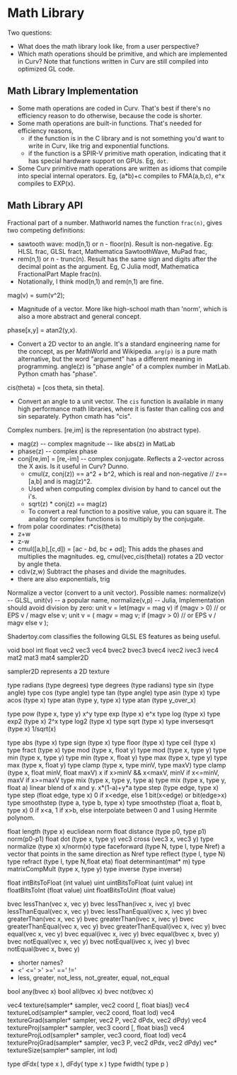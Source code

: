 # Math Library

Two questions:
* What does the math library look like, from a user perspective?
* Which math operations should be primitive, and which are implemented in Curv?
  Note that functions written in Curv are still compiled into optimized GL code.

## Math Library Implementation
* Some math operations are coded in Curv. That's best if there's no efficiency
  reason to do otherwise, because the code is shorter.
* Some math operations are built-in functions. That's needed for efficiency
  reasons,
  * if the function is in the C library and is not something you'd want to
    write in Curv, like trig and exponential functions.
  * if the function is a SPIR-V primitive math operation, indicating that
    it has special hardware support on GPUs. Eg, `dot`.
* Some Curv primitive math operations are written as idioms that compile into
  special internal operators. Eg, (a*b)+c compiles to FMA(a,b,c),
  e^x compiles to EXP(x).

## Math Library API

Fractional part of a number.
Mathworld names the function `frac(n)`, gives two competing definitions:
* sawtooth wave: mod(n,1) or n - floor(n). Result is non-negative.
  Eg: HLSL frac, GLSL fract, Mathematica SawtoothWave, MuPad frac,
* rem(n,1) or n - trunc(n). Result has the same sign and digits after the
  decimal point as the argument. Eg, C Julia modf, Mathematica FractionalPart
  Maple frac(n).
* Notationally, I think mod(n,1) and rem(n,1) are fine.

mag(v) = sum(v^2);
* Magnitude of a vector. More like high-school math than 'norm', which is also
  a more abstract and general concept.

phase[x,y] = atan2(y,x).
* Convert a 2D vector to an angle. It's a standard engineering name for the
  concept, as per MathWorld and Wikipedia. `arg(p)` is a pure math alternative,
  but the word "argument" has a different meaning in programming.
  angle(z) is "phase angle" of a complex number in MatLab.
  Python cmath has "phase".

cis(theta) = [cos theta, sin theta].
* Convert an angle to a unit vector.
  The `cis` function is available in many high performance math libraries,
  where it is faster than calling cos and sin separately.
  Python cmath has "cis".

Complex numbers.
[re,im] is the representation (no abstract type).
* mag(z) -- complex magnitude -- like abs(z) in MatLab
* phase(z) -- complex phase
* conj[re,im] = [re,-im] -- complex conjugate.
  Reflects a 2-vector across the X axis.
  Is it useful in Curv? Dunno.
  * cmul(z, conj(z)) == a^2 + b^2, which is real and non-negative // z==[a,b]
    and is mag(z)^2.
  * Used when computing complex division by hand to cancel out the i's.
  * sqrt(z) * conj(z) == mag(z)
  * To convert a real function to a positive value, you can square it.
    The analog for complex functions is to multiply by the conjugate.
* from polar coordinates: r*cis(theta)
* z+w
* z-w
* cmul([a,b],[c,d]) = [a*c - b*d, b*c + a*d];
  This adds the phases and multiplies the magnitudes.
  eg, cmul(vec,cis(theta)) rotates a 2D vector by angle theta.
* cdiv(z,w)
  Subtract the phases and divide the magnitudes.
* there are also exponentials, trig

Normalize a vector (convert to a unit vector).
Possible names: normalize(v) -- GLSL, unit(v) -- a popular name,
    normalize(v,p) -- Julia,
Implementation should avoid division by zero:
  unit v =
    let(magv = mag v)
    if (magv > 0) // or EPS
      v / magv
    else
      v;
  unit v = (
    magv = mag v;
    if (magv > 0) // or EPS
      v / magv
    else
      v
  );

Shadertoy.com classifies the following GLSL ES features as being useful.

void bool int float vec2 vec3 vec4 bvec2 bvec3 bvec4 ivec2 ivec3 ivec4 mat2 mat3 mat4 sampler2D

sampler2D represents a 2D texture

type radians (type degrees)
type degrees (type radians)
type sin (type angle)
type cos (type angle)
type tan (type angle)
type asin (type x)
type acos (type x)
type atan (type y, type x)
type atan (type y_over_x)

type pow (type x, type y)   x^y
type exp (type x)           e^x
type log (type x)
type exp2 (type x)          2^x
type log2 (type x)
type sqrt (type x)
type inversesqrt (type x)   1/sqrt(x)

type abs (type x)
type sign (type x)
type floor (type x)
type ceil (type x)
type fract (type x)
type mod (type x, float y)
type mod (type x, type y)
type min (type x, type y)
type min (type x, float y)
type max (type x, type y)
type max (type x, float y)
type clamp (type x, type minV, type maxV)
type clamp (type x, float minV, float maxV)
    x if x>minV && x<maxV, minV if x<=minV, maxV if x>=maxV
type mix (type x, type y, type a)
type mix (type x, type y, float a)
    linear blend of x and y. x*(1-a)+y*a
type step (type edge, type x)
type step (float edge, type x)
    0 if x<edge, else 1
    bit(x<edge) or bit(edge>x)
type smoothstep (type a, type b, type x)
type smoothstep (float a, float b, type x)
    0 if x<a, 1 if x>b, else interpolate between 0 and 1 using Hermite polynom.

float length (type x)
    euclidean norm
float distance (type p0, type p1)
    norm(p0-p1)
float dot (type x, type y)
vec3 cross (vec3 x, vec3 y)
type normalize (type x)
    x/norm(x)
type faceforward (type N, type I, type Nref)
    a vector that points in the same direction as Nref
type reflect (type I, type N)
type refract (type I, type N,float eta)
float determinant(mat* m)
type matrixCompMult (type x, type y)
type inverse (type inverse)

float intBitsToFloat (int value)
uint uintBitsToFloat (uint value)
int floatBitsToInt (float value)
uint floatBitsToUint (float value)

bvec lessThan(vec x, vec y)
bvec lessThan(ivec x, ivec y)
bvec lessThanEqual(vec x, vec y)
bvec lessThanEqual(ivec x, ivec y)
bvec greaterThan(vec x, vec y)
bvec greaterThan(ivec x, ivec y)
bvec greaterThanEqual(vec x, vec y)
bvec greaterThanEqual(ivec x, ivec y)
bvec equal(vec x, vec y)
bvec equal(ivec x, ivec y)
bvec equal(bvec x, bvec y)
bvec notEqual(vec x, vec y)
bvec notEqual(ivec x, ivec y)
bvec notEqual(bvec x, bvec y)
* shorter names?
* <' <=' >' >=' ==' !='
* less, greater, not_less, not_greater, equal, not_equal

bool any(bvec x)
bool all(bvec x)
bvec not(bvec x)

vec4 texture(sampler* sampler, vec2 coord [, float bias])
vec4 textureLod(sampler* sampler, vec2 coord, float lod)
vec4 textureGrad(sampler* sampler, vec2 P, vec2 dPdx, vec2 dPdy)
vec4 textureProj(sampler* sampler, vec3 coord [, float bias])
vec4 textureProjLod(sampler* sampler, vec3 coord, float lod)
vec4 textureProjGrad(sampler* sampler, vec3 P, vec2 dPdx, vec2 dPdy)
vec* textureSize(sampler* sampler, int lod)

type dFdx( type x ), dFdy( type x )
type fwidth( type p )

